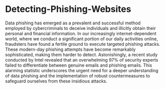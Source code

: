 # Detecting-Phishing-Websites

Data phishing has emerged as a prevalent and successful method employed by cybercriminals to deceive individuals and illicitly obtain their personal and financial information. In our increasingly internet-dependent world, where we conduct a significant portion of our daily activities online, fraudsters have found a fertile ground to execute targeted phishing attacks. These modern-day phishing attempts have become remarkably sophisticated, making them harder to detect. Astonishingly, a recent study conducted by Intel revealed that an overwhelming 97% of security experts failed to differentiate between genuine emails and phishing emails. This alarming statistic underscores the urgent need for a deeper understanding of data phishing and the implementation of robust countermeasures to safeguard ourselves from these insidious attacks. 
